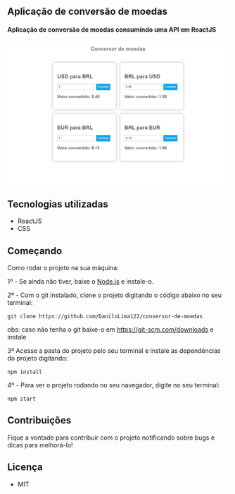 ## Aplicação de conversão de moedas
#### Aplicação  de conversão de moedas consumindo uma API em ReactJS

![](/src/img/tela.png)

## Tecnologias utilizadas

- ReactJS
- CSS

## Começando

Como rodar o projeto na sua máquina:

1º - Se ainda não tiver, baixe o [Node.js](https://nodejs.org/en/download/) e instale-o.


2º - Com o git instalado, clone o projeto digitando o código abaixo no seu terminal:

~~~shell
git clone https://github.com/DaniloLima122/conversor-de-moedas
~~~

obs: caso não tenha o git baixe-o em https://git-scm.com/downloads e instale

3º Acesse a pasta do projeto pelo seu terminal e instale as dependências do projeto digitando:

~~~shell
npm install
~~~

4º - Para ver o projeto rodando no seu navegador, digite no seu terminal:

~~~shell
npm start
~~~

## Contribuições

Fique a vontade para contribuir com o projeto notificando sobre bugs e dicas para melhorá-lo!

## Licença
- MIT